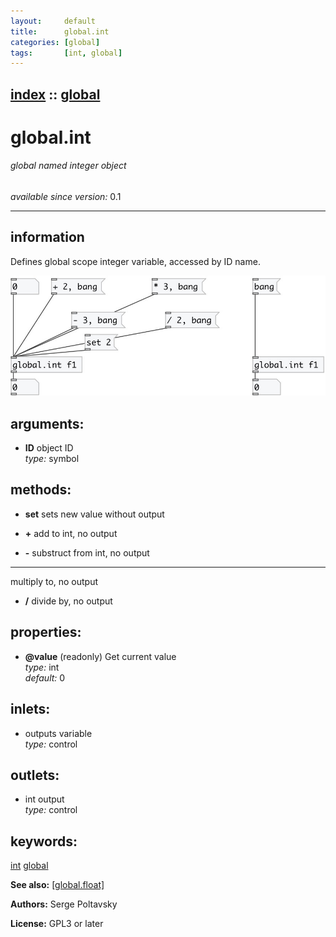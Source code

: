 ```yaml
---
layout:     default
title:      global.int
categories: [global]
tags:       [int, global]
---
```

[index](index.html) :: [global](category_global.html)
---

# global.int

###### global named integer object

*available since version:* 0.1

---


## information
Defines global scope integer variable, accessed by ID name.


[![example](../examples/img/global.int.jpg)](../examples/pd/global.int.pd)



## arguments:

* **ID**
object ID<br>
_type:_ symbol<br>



## methods:

* **set**
sets new value without output<br>

* **+**
add to int, no output<br>

* **-**
substruct from int, no output<br>

* *****
multiply to, no output<br>

* **/**
divide by, no output<br>




## properties:

* **@value** (readonly)
Get current value<br>
_type:_ int<br>
_default:_ 0<br>



## inlets:

* outputs variable<br>
_type:_ control



## outlets:

* int output<br>
_type:_ control



## keywords:

[int](keywords/int.html)
[global](keywords/global.html)



**See also:**
[\[global.float\]](global.float.html)




**Authors:** Serge Poltavsky




**License:** GPL3 or later





